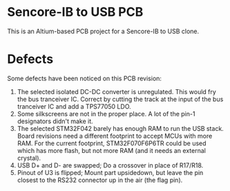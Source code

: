 # Sencore-IB to USB PCB

This is an Altium-based PCB project for a Sencore-IB to USB clone.


# Defects

Some defects have been noticed on this PCB revision:

1. The selected isolated DC-DC converter is unregulated. This would fry the bus tranceiver IC. Correct by cutting the track at the input of the bus tranceiver IC and add a TPS77050 LDO.
2. Some silkscreens are not in the proper place. A lot of the pin-1 designators didn't make it.
3. The selected STM32F042 barely has enough RAM to run the USB stack. Board revisions need a different footprint to accept MCUs with more RAM. For the current footprint, STM32F070F6P6TR could be used which has more flash, but not more RAM (and it needs an external crystal).
4. USB D+ and D- are swapped; Do a crossover in place of R17/R18.
5. Pinout of U3 is flipped; Mount part upsidedown, but leave the pin closest to the RS232 connector up in the air (the flag pin).
